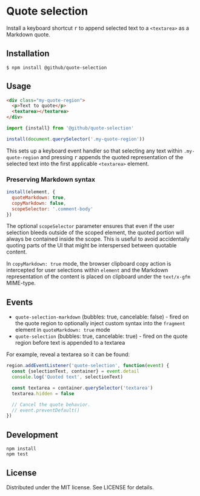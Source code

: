 # Quote selection

Install a keyboard shortcut <kbd>r</kbd> to append selected text to a `<textarea>` as a Markdown quote.

## Installation

```
$ npm install @github/quote-selection
```

## Usage

```html
<div class="my-quote-region">
  <p>Text to quote</p>
  <textarea></textarea>
</div>
```

```js
import {install} from '@github/quote-selection'

install(document.querySelector('.my-quote-region'))
```

This sets up a keyboard event handler so that selecting any text within `.my-quote-region` and pressing <kbd>r</kbd> appends the quoted representation of the selected text into the first applicable `<textarea>` element.

### Preserving Markdown syntax

```js
install(element, {
  quoteMarkdown: true,
  copyMarkdown: false,
  scopeSelector: '.comment-body'
})
```

The optional `scopeSelector` parameter ensures that even if the user selection bleeds outside of the scoped element, the quoted portion will always be contained inside the scope. This is useful to avoid accidentally quoting parts of the UI that might be interspersed between quotable content.

In `copyMarkdown: true` mode, the browser clipboard copy action is intercepted for user selections within `element` and the Markdown representation of the content is placed on clipboard under the `text/x-gfm` MIME-type.

## Events

* `quote-selection-markdown` (bubbles: true, cancelable: false) - fired on the quote region to optionally inject custom syntax into the `fragment` element in `quoteMarkdown: true` mode
* `quote-selection` (bubbles: true, cancelable: true) - fired on the quote region before text is appended to a textarea

For example, reveal a textarea so it can be found:

```js
region.addEventListener('quote-selection', function(event) {
  const {selectionText, container} = event.detail
  console.log('Quoted text', selectionText)

  const textarea = container.querySelector('textarea')
  textarea.hidden = false

  // Cancel the quote behavior.
  // event.preventDefault()
})
```

## Development

```
npm install
npm test
```

## License

Distributed under the MIT license. See LICENSE for details.

